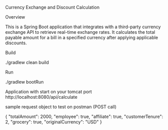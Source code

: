 Currency Exchange and Discount Calculation

Overview

This is a Spring Boot application that integrates with a third-party currency exchange API to retrieve real-time exchange rates. It calculates the total payable amount for a bill in a specified currency after applying applicable discounts.

Build

./gradlew clean build

Run

./gradlew bootRun


Application with start on your tomcat port
http://localhost:8080/api/calculate

sample request object to test on postman (POST call)

{
"totalAmount": 2000,
"employee": true,
"affiliate": true,
"customerTenure": 2,
"grocery": true,
"originalCurrency": "USD"
}
